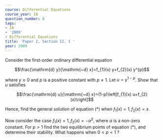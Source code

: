 ```yaml
---
course: Differential Equations
course_year: IA
question_number: 8
tags:
- IA
- '2009'
- Differential Equations
title: 'Paper 2, Section II, C '
year: 2009
---
```




Consider the first-order ordinary differential equation

$$\frac{\mathrm{d} y}{\mathrm{~d} x}=f_{1}(x) y+f_{2}(x) y^{p}$$

where $y \geqslant 0$ and $p$ is a positive constant with $p \neq 1$. Let $u=y^{1-p}$. Show that $u$ satisfies

$$\frac{\mathrm{d} u}{\mathrm{~d} x}=(1-p)\left[f_{1}(x) u+f_{2}(x)\right]$$

Hence, find the general solution of equation $(*)$ when $f_{1}(x)=1, f_{2}(x)=x$.

Now consider the case $f_{1}(x)=1, f_{2}(x)=-\alpha^{2}$, where $\alpha$ is a non-zero constant. For $p>1$ find the two equilibrium points of equation $(*)$, and determine their stability. What happens when $0<p<1$ ?